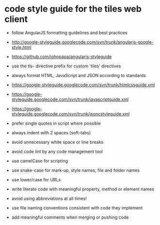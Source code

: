 # code style guide for the tiles web client



-	follow AngularJS formatting guidelines and best practices

  - http://google-styleguide.googlecode.com/svn/trunk/angularjs-google-style.html
  - https://github.com/johnpapa/angularjs-styleguide

-	use the tls- directive prefix for custom 'tiles' directives

-	always format HTML, JavaScript and JSON according to standards

  - https://google-styleguide.googlecode.com/svn/trunk/htmlcssguide.xml
  - https://google-styleguide.googlecode.com/svn/trunk/javascriptguide.xml
  - https://google-styleguide.googlecode.com/svn/trunk/jsoncstyleguide.xml

-	prefer single quotes in script where possible

-	always indent with 2 spaces (soft-tabs)

-	avoid unnecessary white space or line breaks

-	avoid code lint by any code management tool

-	use camelCase for scripting

-	use snake-case for mark-up, style names, file and folder names

-	use lower/case for URLs

-	write literate code with meaningful property, method or element names

-	avoid using abbreviations at all times!       

-	use file naming conventions consistent with code they implement

-	add meaningful comments when merging or pushing code







